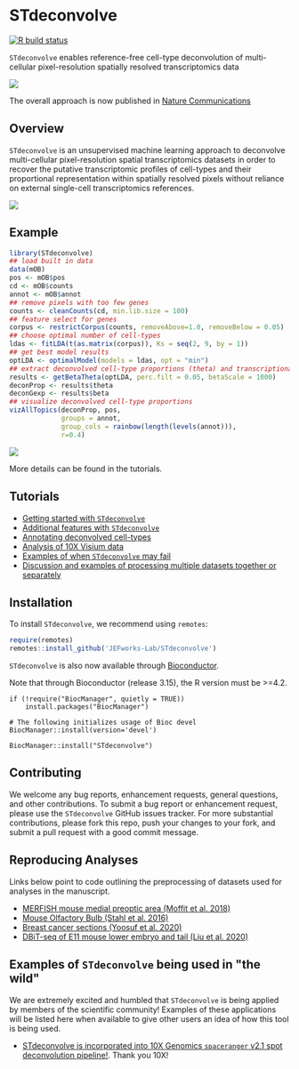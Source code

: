 # STdeconvolve

<!-- badges: start -->
[![R build status](https://github.com/JEFworks/STdeconvolve/workflows/R-CMD-check/badge.svg)](https://github.com/JEFworks/STdeconvolve/actions)
<!-- badges: end -->

`STdeconvolve` enables reference-free cell-type deconvolution of multi-cellular pixel-resolution spatially resolved transcriptomics data

<img src="https://github.com/JEFworks/STdeconvolve/blob/devel/docs/img/STdeconvolve_logo.png?raw=true"/>

The overall approach is now published in [Nature Communications](https://www.nature.com/articles/s41467-022-30033-z)

## Overview

`STdeconvolve` is an unsupervised machine learning approach to deconvolve multi-cellular pixel-resolution spatial transcriptomics datasets in order to recover the putative transcriptomic profiles of cell-types and their proportional representation within spatially resolved pixels without reliance on external single-cell transcriptomics references.

<img src="https://github.com/JEFworks/STdeconvolve/blob/devel/docs/img/STdeconvolve_workflowforwebsite_v2.png?raw=true"/>

## Example

``` r
library(STdeconvolve)
## load built in data
data(mOB)
pos <- mOB$pos
cd <- mOB$counts
annot <- mOB$annot
## remove pixels with too few genes
counts <- cleanCounts(cd, min.lib.size = 100)
## feature select for genes
corpus <- restrictCorpus(counts, removeAbove=1.0, removeBelow = 0.05)
## choose optimal number of cell-types
ldas <- fitLDA(t(as.matrix(corpus)), Ks = seq(2, 9, by = 1))
## get best model results
optLDA <- optimalModel(models = ldas, opt = "min")
## extract deconvolved cell-type proportions (theta) and transcriptional profiles (beta)
results <- getBetaTheta(optLDA, perc.filt = 0.05, betaScale = 1000)
deconProp <- results$theta
deconGexp <- results$beta
## visualize deconvolved cell-type proportions
vizAllTopics(deconProp, pos,
             groups = annot, 
             group_cols = rainbow(length(levels(annot))),
             r=0.4)	  
```

<img src="https://github.com/JEFworks/STdeconvolve/blob/devel/docs/getting_started_files/figure-markdown_github/getting_started_proportions-1.png?raw=true"/>

More details can be found in the tutorials.

## Tutorials
- [Getting started with `STdeconvolve`](getting_started.md)
- [Additional features with `STdeconvolve`](additional_features.md)
- [Annotating deconvolved cell-types](celltype_annotation.md)
- [Analysis of 10X Visium data](visium_10x.md)
- [Examples of when `STdeconvolve` may fail](failure_examples.md)
- [Discussion and examples of processing multiple datasets together or separately](combining_datasets.md)

## Installation

To install `STdeconvolve`, we recommend using `remotes`:

``` r
require(remotes)
remotes::install_github('JEFworks-Lab/STdeconvolve')
```

`STdeconvolve` is also now available through [Bioconductor](https://bioconductor.org/packages/devel/bioc/html/STdeconvolve.html).

Note that through Bioconductor (release 3.15), the R version must be >=4.2.

```{r}
if (!require("BiocManager", quietly = TRUE))
    install.packages("BiocManager")

# The following initializes usage of Bioc devel
BiocManager::install(version='devel')

BiocManager::install("STdeconvolve")
```

## Contributing

We welcome any bug reports, enhancement requests, general questions, and other contributions. To submit a bug report or enhancement request, please use the `STdeconvolve` GitHub issues tracker. For more substantial contributions, please fork this repo, push your changes to your fork, and submit a pull request with a good commit message.

## Reproducing Analyses

Links below point to code outlining the preprocessing of datasets used for analyses in the manuscript.

- [MERFISH mouse medial preoptic area (Moffit et al. 2018)](process_mpoa_data.md)
- [Mouse Olfactory Bulb (Stahl et al. 2016)](process_mob_data.md)
- [Breast cancer sections (Yoosuf et al. 2020)](process_bcl_data.md)
- [DBiT-seq of E11 mouse lower embryo and tail (Liu et al. 2020)](process_dbitseq_data.md)

## Examples of `STdeconvolve` being used in "the wild"

We are extremely excited and humbled that `STdeconvolve` is being applied by members of the scientific community! Examples of these applications will be listed here when available to give other users an idea of how this tool is being used.

- [STdeconvolve is incorporated into 10X Genomics `spaceranger` v2.1 spot deconvolution pipeline!](https://www.10xgenomics.com/support/software/space-ranger/algorithms-overview/gene-expression). Thank you 10X!
